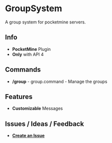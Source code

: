 # GroupSystem 

A group system for pocketmine servers.

## Info
- **PocketMine** Plugin
- **Only** with API 4

## Commands
- **/group** - group.command - Manage the groups

## Features
- **Customizable** Messages

## Issues / Ideas / Feedback

- **[Create an Issue](https://github.com/r3pt1s/GroupSystem/issues/new)**
